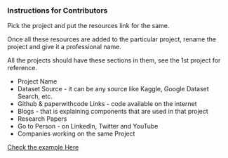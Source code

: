 ### Instructions for Contributors

Pick the project and put the resources link for the same.

Once all these resources are added to the particular project, rename the project and give it a professional name.

All the projects should have these sections in them, see the 1st project for reference.

- Project Name
- Dataset Source - it can be any source like Kaggle, Google Dataset Search, etc.
- Github & paperwithcode Links - code available on the internet
- Blogs - that is explaining components that are used in that project
- Research Papers 
- Go to Person - on LinkedIn, Twitter and YouTube
- Companies working on the same Project

[Check the example Here](https://github.com/hemansnation/God-Level-Data-Science-ML-Full-Stack/blob/master/projects/README.md)